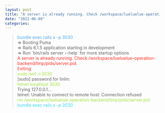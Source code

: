 ```yaml
---
layout: post
title: "A server is already running. Check /workspace/lueluelue-operation-backend/tmp/pids/server.pid.Exiting"
date: "2022-06-09"
categories: 
---
```

<blockquote>
<p><span style="color:#4da8ee">bundle exec rails s -p 3030</span><br />
=&gt; Booting Puma<br />
=&gt; Rails 6.1.5 application starting in development<br />
=&gt; Run `bin/rails server --help` for more startup options<br />
<span style="color:#fe2c24">A server is already running. Check /workspace/lueluelue-operation-backend/tmp/pids/server.pid.<br />
Exiting</span><br />
<span style="color:#a2e043">sudo lsof -i:3030</span><br />
[sudo] password for linlin:<br />
<span style="color:#a2e043">telnet localhost 3030</span><br />
Trying 127.0.0.1...<br />
telnet: Unable to connect to remote host: Connection refused<br />
<span style="color:#a2e043">rm /workspace/lueluelue-operation-backend/tmp/pids/server.pid</span><br />
<span style="color:#38d8f0">bundle exec rails s -p 3030</span></p>
</blockquote>
